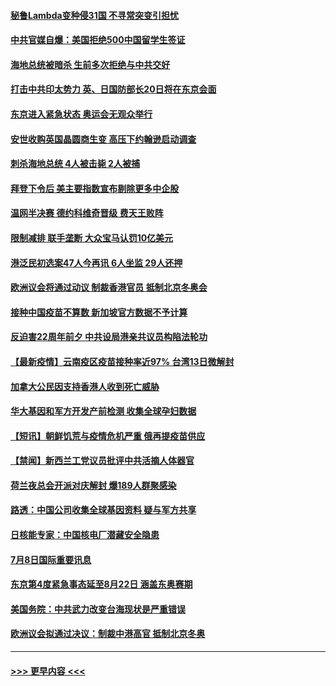 #### [秘鲁Lambda变种侵31国 不寻常突变引担忧](../pages/prog202/a103160406.md?t=07091001) 
#### [中共官媒自爆：美国拒绝500中国留学生签证](../pages/prog202/a103159516.md?t=07091001) 
#### [海地总统被暗杀 生前多次拒绝与中共交好](../pages/prog202/a103160955.md?t=07091001) 
#### [打击中共印太势力 英、日国防部长20日将在东京会面](../pages/prog202/a103161061.md?t=07091001) 
#### [东京进入紧急状态 奥运会无观众举行](../pages/prog202/a103161283.md?t=07091001) 
#### [安世收购英国晶圆商生变 高压下约翰逊启动调查](../pages/prog202/a103161273.md?t=07091001) 
#### [刺杀海地总统 4人被击毙 2人被捕](../pages/prog202/a103161268.md?t=07091001) 
#### [拜登下令后 美主要指数宣布剔除更多中企股](../pages/prog202/a103161235.md?t=07091001) 
#### [温网半决赛 德约科维奇晋级 费天王败阵](../pages/prog202/a103161232.md?t=07091001) 
#### [限制减排 联手垄断 大众宝马认罚10亿美元](../pages/prog202/a103161202.md?t=07091001) 
#### [港泛民初选案47人今再讯 6人坐监 29人还押](../pages/prog202/a103161052.md?t=07091001) 
#### [欧洲议会将通过动议 制裁香港官员 抵制北京冬奥会](../pages/prog202/a103161076.md?t=07091001) 
#### [接种中国疫苗不算数 新加坡官方数据不予计算](../pages/prog202/a103160947.md?t=07091001) 
#### [反迫害22周年前夕 中共设局港亲共议员构陷法轮功](../pages/prog202/a103161055.md?t=07091001) 
#### [【最新疫情】云南疫区疫苗接种率近97% 台湾13日微解封](../pages/prog202/a103161072.md?t=07091001) 
#### [加拿大公民因支持香港人收到死亡威胁](../pages/prog202/a103161065.md?t=07091001) 
#### [华大基因和军方开发产前检测 收集全球孕妇数据](../pages/prog202/a103161005.md?t=07091001) 
#### [【短讯】朝鲜饥荒与疫情危机严重 俄再提疫苗供应](../pages/prog202/a103161000.md?t=07091001) 
#### [【禁闻】新西兰工党议员批评中共活摘人体器官](../pages/prog202/a103160994.md?t=07091001) 
#### [荷兰夜总会开派对庆解封 爆189人群聚感染](../pages/prog202/a103160944.md?t=07091001) 
#### [路透：中国公司收集全球基因资料 疑与军方共享](../pages/prog202/a103160837.md?t=07091001) 
#### [日核能专家：中国核电厂潜藏安全隐患](../pages/prog202/a103160808.md?t=07091001) 
#### [7月8日国际重要讯息](../pages/prog202/a103160814.md?t=07091001) 
#### [东京第4度紧急事态延至8月22日 涵盖东奥赛期](../pages/prog202/a103160816.md?t=07091001) 
#### [美国务院：中共武力改变台海现状是严重错误](../pages/prog202/a103160743.md?t=07091001) 
#### [欧洲议会拟通过决议：制裁中港高官 抵制北京冬奥](../pages/prog202/a103160737.md?t=07091001) 

----
#### [ >>> 更早内容 <<< ](../indexes/prog202-earlier.md)
